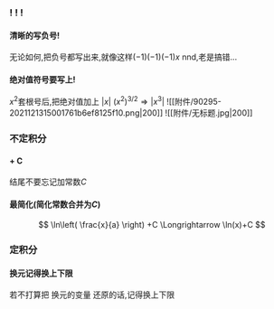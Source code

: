 

### ! ! !
#### 清晰的写负号!
无论如何,把负号都写出来,就像这样$(-1)(-1)(-1)x$
nnd,老是搞错...

#### 绝对值符号要写上!
$x^2$套根号后,把绝对值加上 $|x|$
$(x^2)^{3/2}\Longrightarrow |x^3|$
![[附件/90295-2021121315001761b6ef8125f10.png|200]]
![[附件/无标题.jpg|200]]


### 不定积分
#### + C
结尾不要忘记加常数$C$
#### 最简化(简化常数合并为$C$)
$$
\ln\left( \frac{x}{a} \right) +C \Longrightarrow  \ln(x)+C
$$


### 定积分
#### 换元记得换上下限
若不打算把 换元的变量 还原的话,记得换上下限

